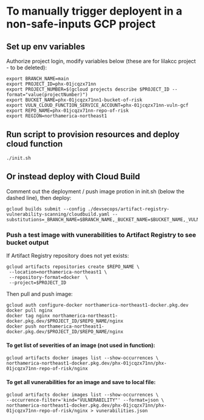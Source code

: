 # To manually trigger deployent in a non-safe-inputs GCP project

## Set up env variables

Authorize project login, modify variables below (these are for lilakcc project - to be deleted):

```
export BRANCH_NAME=main
export PROJECT_ID=phx-01jcqzx71nn
export PROJECT_NUMBER=$(gcloud projects describe $PROJECT_ID --format="value(projectNumber)")
export BUCKET_NAME=phx-01jcqzx71nn1-bucket-of-risk
export VULN_CLOUD_FUNCTION_SERVICE_ACCOUNT=phx-01jcqzx71nn-vuln-gcf
export REPO_NAME=phx-01jcqzx71nn-repo-of-risk
export REGION=northamerica-northeast1
```

## Run script to provision resources and deploy cloud function

```
./init.sh
```

## Or instead deploy with Cloud Build

Comment out the deployment / push image protion in init.sh (below the dashed line), then deploy:

```
gcloud builds submit --config ./devsecops/artifact-registry-vulnerability-scanning/cloudbuild.yaml --substitutions=_BRANCH_NAME=$BRANCH_NAME,_BUCKET_NAME=$BUCKET_NAME,_VULN_CLOUD_FUNCTION_SERVICE_ACCOUNT=$VULN_CLOUD_FUNCTION_SERVICE_ACCOUNT,_PROJECT_ID=$PROJECT_ID

```

### Push a test image with vunerabilities to Artifact Registry to see bucket output

If Artifact Registry repository does not yet exists:

```
gcloud artifacts repositories create $REPO_NAME \
 --location=northamerica-northeast1 \
 --repository-format=docker  \
 --project=$PROJECT_ID
```

Then pull and push image:

```
gcloud auth configure-docker northamerica-northeast1-docker.pkg.dev
docker pull nginx
docker tag nginx northamerica-northeast1-docker.pkg.dev/$PROJECT_ID/$REPO_NAME/nginx
docker push northamerica-northeast1-docker.pkg.dev/$PROJECT_ID/$REPO_NAME/nginx
```

#### To get list of severities of an image (not used in function):

```
gcloud artifacts docker images list --show-occurrences \
northamerica-northeast1-docker.pkg.dev/phx-01jcqzx71nn/phx-01jcqzx71nn-repo-of-risk/nginx
```

#### To get all vunerabilities for an image and save to local file:

```
gcloud artifacts docker images list --show-occurrences \
--occurrence-filter='kind="VULNERABILITY"' --format=json \
northamerica-northeast1-docker.pkg.dev/phx-01jcqzx71nn/phx-01jcqzx71nn-repo-of-risk/nginx > vunerabilities.json
```

